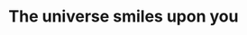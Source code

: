 ---
title: 'The universe smiles upon you'
genre: 'Funk'
artist: 'Khruangbin'
price: 24.99
label: 'B'
image: 'record-images/khruangbin-universe.jpg'
band-origin: 'United States of America'
country-code: 'US'
type: 'record'
---
